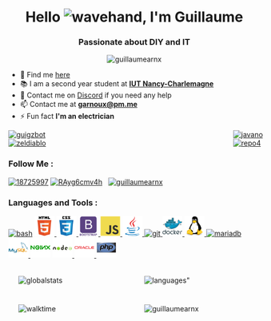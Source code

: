 <h1 align="center">Hello <img src="https://raw.githubusercontent.com/MartinHeinz/MartinHeinz/master/wave.gif" width="30px" alt="wavehand">, I'm Guillaume</h1>
<h3 align="center">Passionate about DIY and IT</h3>
<p align="center"> <img src="https://komarev.com/ghpvc/?username=guillaumearnx&label=Visitors&color=009dff&style=flat" alt="guillaumearnx"/></p>

- 🔭 Find me [here](https://garnx.fr/)
- 📚 I am a second year student at [**IUT Nancy-Charlemagne**](https://iut-charlemagne.univ-lorraine.fr/)
- 🤝 Contact me on [Discord](https://discord.gg/THZpXCKvpB) if you need any help
- 📫 Contact me at [**garnoux@pm.me**](mailto:garnoux@pm.me)
- ⚡ Fun fact **I'm an electrician**

<div style="display: grid;grid-template-columns: repeat(2,450px)">
<a href="https://github.com/guillaumearnx/guigzbot"><img alt="guigzbot" src="https://github-readme-stats.vercel.app/api/pin/?username=guillaumearnx&repo=guigzbot&theme=dark&icon_color=a" width="400" height="140"></a>
<a href="https://github.com/guillaumearnx/JavaNo"><img alt="javano" src="https://github-readme-stats.vercel.app/api/pin/?username=guillaumearnx&repo=javano&theme=dark&icon_color=a" width="400" height="140"></a>
<a href="https://github.com/arnoux23u-IUTNC/2021_COO_Zeldiablo"><img alt="zeldiablo" src="https://github-readme-stats.vercel.app/api/pin/?username=arnoux23u-IUTNC&repo=2021_COO_Zeldiablo&theme=dark&icon_color=a" width="400" height="140"></a>
<a href="https://github.com/arnoux23u-IUTNC/Presque_24h_des_IUTs_2021"><img alt="repo4" src="https://github-readme-stats.vercel.app/api/pin/?username=arnoux23u-IUTNC&repo=Presque_24h_des_IUTs_2021&theme=dark&icon_color=a" width="400" height="140"></a>
</div>

<h3>Follow Me :</h3>
<p>
    <a href="https://stackoverflow.com/users/13652668" target="blank"><img align="center" src="https://upload.wikimedia.org/wikipedia/commons/e/ef/Stack_Overflow_icon.svg" alt="18725997" width="40" /></a>
    <a href="https://discord.com/users/629786143906594828" target="blank"><img align="center" src="https://cdn.icon-icons.com/icons2/2108/PNG/512/discord_icon_130958.png" alt="RAyg6cmv4h" style="margin-right: 8px" height="30" width="30" /></a>
    <a href="https://instagram.com/guillaumearnx" target="blank"><img align="center" src="https://cdn.icon-icons.com/icons2/836/PNG/512/Instagram_icon-icons.com_66804.png" alt="guillaumearnx" height="30" width="30" /></a>
</p>

<h3>Languages and Tools :</h3>
<p>
    <a href="https://www.gnu.org/software/bash/" target="_blank"><img src="https://www.vectorlogo.zone/logos/gnu_bash/gnu_bash-icon.svg" alt="bash" width="40" height="40"/></a>
    <a href="https://www.w3.org/html/" rel="nofollow"> <img src="https://raw.githubusercontent.com/devicons/devicon/master/icons/html5/html5-original-wordmark.svg" alt="html5" width="40" height="40" style="max-width: 100%;"> </a>    
    <a href="https://www.w3schools.com/css/" target="_blank"> <img src="https://raw.githubusercontent.com/devicons/devicon/master/icons/css3/css3-original-wordmark.svg" alt="css3" width="40" height="40"/> </a>
    <a href="https://getbootstrap.com" target="_blank"> <img src="https://raw.githubusercontent.com/devicons/devicon/master/icons/bootstrap/bootstrap-plain-wordmark.svg" alt="bootstrap" width="40" height="40"/> </a>
    <a href="https://developer.mozilla.org/en-US/docs/Web/JavaScript" target="_blank"> <img src="https://raw.githubusercontent.com/devicons/devicon/master/icons/javascript/javascript-original.svg" alt="javascript" width="40" height="40"/> </a>
    <a href="https://www.java.com" target="_blank"> <img src="https://raw.githubusercontent.com/devicons/devicon/master/icons/java/java-original.svg" alt="java" width="40" height="40"/> </a>
    <a href="https://git-scm.com/" target="_blank"> <img src="https://www.vectorlogo.zone/logos/git-scm/git-scm-icon.svg" alt="git" width="40" height="40"/> </a>
    <a href="https://www.docker.com/" target="_blank"> <img src="https://raw.githubusercontent.com/devicons/devicon/master/icons/docker/docker-original-wordmark.svg" alt="docker" width="40" height="40"/> </a>
    <a href="https://www.linux.org/" target="_blank"> <img src="https://raw.githubusercontent.com/devicons/devicon/master/icons/linux/linux-original.svg" alt="linux" width="40" height="40"/> </a>
    <a href="https://mariadb.org/" target="_blank"> <img src="https://www.vectorlogo.zone/logos/mariadb/mariadb-icon.svg" alt="mariadb" width="40" height="40"/> </a>
    <a href="https://www.mysql.com/" target="_blank"> <img src="https://raw.githubusercontent.com/devicons/devicon/master/icons/mysql/mysql-original-wordmark.svg" alt="mysql" width="40" height="40"/> </a>
    <a href="https://www.nginx.com" target="_blank"> <img src="https://raw.githubusercontent.com/devicons/devicon/master/icons/nginx/nginx-original.svg" alt="nginx" width="40" height="40"/></a>
    <a href="https://nodejs.org" target="_blank"> <img src="https://raw.githubusercontent.com/devicons/devicon/master/icons/nodejs/nodejs-original-wordmark.svg" alt="nodejs" width="40" height="40"/> </a>
    <a href="https://www.oracle.com/" target="_blank"> <img src="https://raw.githubusercontent.com/devicons/devicon/master/icons/oracle/oracle-original.svg" alt="oracle" width="40" height="40"/> </a>
    <a href="https://www.php.net" target="_blank"> <img src="https://raw.githubusercontent.com/devicons/devicon/master/icons/php/php-original.svg" alt="php" width="40" height="40"/></a>
</p>

<div style="display: flex; justify-content: center;padding: 20px 0">
    <img alt="globalstats" style="padding:0 20px" src="https://github-readme-stats.vercel.app/api?username=guillaumearnx&show_icons=true&count_private=true&include_all_commits=true&theme=dark&icon_color=a" width="400">
    <img alt=languages" src="https://github-readme-stats.vercel.app/api/top-langs/?username=guillaumearnx&layout=compact&theme=dark" width="400">
</div>
<div style="display: flex; justify-content: center;padding: 20px 0">
<img style="padding:0 20px" alt="walktime" src="https://github-readme-stats.vercel.app/api/wakatime?username=guillaumearnx&cache_seconds=1800&custom_title=Coding Time&theme=dark&title_color=a" width="400">
<img src="https://github-readme-streak-stats.herokuapp.com/?user=guillaumearnx&theme=dark" alt="guillaumearnx" width="400"/>
</div>